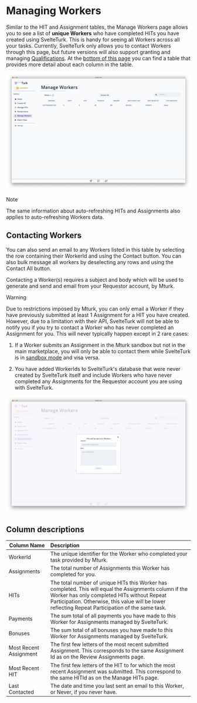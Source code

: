 # Managing Workers

Similar to the HIT and Assignment tables, the Manage Workers page allows you to see a list of **unique Workers** who have completed HITs you have created using SvelteTurk. This is handy for seeing all Workers across all your tasks. Currently, SvelteTurk only allows you to contact Workers through this page, but future versions will also support granting and managing [Qualifications](https://blog.mturk.com/qualifications-and-worker-task-quality-best-practices-886f1f4e03fc). At the [bottom of this page](#column-descriptions) you can find a table that provides more detail about each column in the table. 

![](assets/manageworkers.png)

> [!NOTE]
> The same information about auto-refreshing HITs and Assignments also applies to auto-refreshing Workers data.

## Contacting Workers

You can also send an email to any Workers listed in this table by selecting the row containing their WorkerId and using the Contact button. You can also bulk message all workers by deselecting any rows and using the Contact All button.

Contacting a Worker(s) requires a subject and body which will be used to generate and send and email from your Requestor account, by Mturk. 

> [!WARNING]
> Due to restrictions imposed by Mturk, you can only email a Worker if they have previously submitted at least 1 Assignment for a HIT you have created. However, due to a limitation with their API, SvelteTurk will not be able to notify you if you try to contact a Worker who has never completed an Assignment for you. This will never typically happen except in 2 rare cases:
>
> 1. If a Worker submits an Assignment in the Mturk sandbox but not in the main marketplace, you will only be able to contact them while SvelteTurk is in [sandbox mode](modes.md) and visa versa. 
>
> 2. You have added WorkerIds to SvelteTurk's database that were never created by SvelteTurk itself and include Workers who have never completed any Assignments for the Requestor account you are using with SvelteTurk.



![](assets/manageworkersContact.png)

## Column descriptions

| Column Name            | Description                                                                                                                                                                                                                                                 |
| ---------------------- | :---------------------------------------------------------------------------------------------------------------------------------------------------------------------------------------------------------------------------------------------------------- |
| WorkerId               | The unique identifier for the Worker who completed your task provided by Mturk.                                                                                                                                                                             |
| Assignments            | The total number of Assignments this Worker has completed for you.                                                                                                                                                                                          |
| HITs                   | The total number of unique HITs this Worker has completed. This will equal the Assignments column if the Worker has only completed HITs without Repeat Participation. Otherwise, this value will be lower reflecting Repeat Participation of the same task. |
| Payments               | The sum total of all payments you have made to this Worker for Assignments managed by SvelteTurk.                                                                                                                                                           |
| Bonuses                | The sum total of all bonuses you have made to this Worker for Assignments managed by SvelteTurk.                                                                                                                                                            |
| Most Recent Assignment | The first few letters of the most recent submitted Assignment. This corresponds to the same Assignment Id as on the Review Assignments page.                                                                                                                |
| Most Recent HIT        | The first few letters of the HIT to for which the most recent Assignment was submitted. This correspond to the same HITId as on the Manage HITs page.                                                                                                       |
| Last Contacted         | The date and time you last sent an email to this Worker, or Never, if you never have.                                                                                                                                                                       |